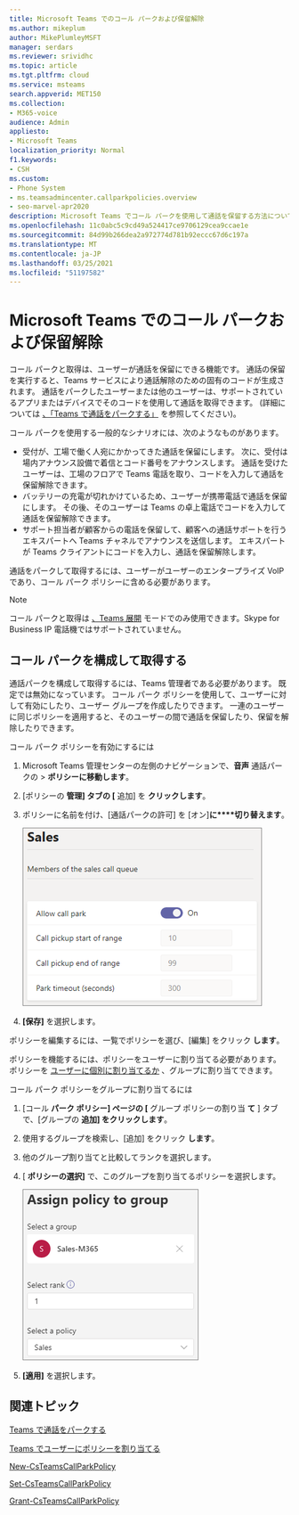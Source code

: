 ```yaml
---
title: Microsoft Teams でのコール パークおよび保留解除
ms.author: mikeplum
author: MikePlumleyMSFT
manager: serdars
ms.reviewer: srividhc
ms.topic: article
ms.tgt.pltfrm: cloud
ms.service: msteams
search.appverid: MET150
ms.collection:
- M365-voice
audience: Admin
appliesto:
- Microsoft Teams
localization_priority: Normal
f1.keywords:
- CSH
ms.custom:
- Phone System
- ms.teamsadmincenter.callparkpolicies.overview
- seo-marvel-apr2020
description: Microsoft Teams でコール パークを使用して通話を保留する方法について説明します。
ms.openlocfilehash: 11c0abc5c9cd49a524417ce9706129cea9ccae1e
ms.sourcegitcommit: 84d99b266dea2a972774d781b92eccc67d6c197a
ms.translationtype: MT
ms.contentlocale: ja-JP
ms.lasthandoff: 03/25/2021
ms.locfileid: "51197582"
---
```

# <a name="call-park-and-retrieve-in-microsoft-teams"></a>Microsoft Teams でのコール パークおよび保留解除

コール パークと取得は、ユーザーが通話を保留にできる機能です。 通話の保留を実行すると、Teams サービスにより通話解除のための固有のコードが生成されます。 通話をパークしたユーザーまたは他のユーザーは、サポートされているアプリまたはデバイスでそのコードを使用して通話を取得できます。 (詳細については [、「Teams で通話をパークする」](https://support.office.com/article/park-a-call-in-teams-8538c063-d676-4e9a-8045-fc3b7299bb2f) を参照してください)。

コール パークを使用する一般的なシナリオには、次のようなものがあります。

- 受付が、工場で働く人宛にかかってきた通話を保留にします。 次に、受付は場内アナウンス設備で着信とコード番号をアナウンスします。 通話を受けたユーザーは、工場のフロアで Teams 電話を取り、コードを入力して通話を保留解除できます。
- バッテリーの充電が切れかけているため、ユーザーが携帯電話で通話を保留にします。 その後、そのユーザーは Teams の卓上電話でコードを入力して通話を保留解除できます。
- サポート担当者が顧客からの電話を保留して、顧客への通話サポートを行うエキスパートへ Teams チャネルでアナウンスを送信します。 エキスパートが Teams クライアントにコードを入力し、通話を保留解除します。

通話をパークして取得するには、ユーザーがユーザーのエンタープライズ VoIPであり、コール パーク ポリシーに含める必要があります。

> [!NOTE]
> コール パークと取得は [、Teams 展開](teams-and-skypeforbusiness-coexistence-and-interoperability.md) モードでのみ使用できます。Skype for Business IP 電話機ではサポートされていません。

## <a name="configure-call-park-and-retrieve"></a>コール パークを構成して取得する

通話パークを構成して取得するには、Teams 管理者である必要があります。 既定では無効になっています。 コール パーク ポリシーを使用して、ユーザーに対して有効にしたり、ユーザー グループを作成したりできます。 一連のユーザーに同じポリシーを適用すると、そのユーザーの間で通話を保留したり、保留を解除したりできます。

コール パーク ポリシーを有効にするには

1. Microsoft Teams 管理センターの左側のナビゲーションで、**音声** 通話パークの  >  **ポリシーに移動します**。
2. [ポリシーの **管理] タブの [** 追加] を **クリックします**。
3. ポリシーに名前を付け、[通話パークの許可] を [オン]**に****切り替えます**。

    ![コール パーク ポリシー設定のスクリーンショット](media/call-park-add-policy.png)

4. **[保存]** を選択します。

ポリシーを編集するには、一覧でポリシーを選び、[編集] をクリック **します**。

ポリシーを機能するには、ポリシーをユーザーに割り当てる必要があります。 ポリシーを [ユーザーに個別に割り当てるか](assign-policies.md) 、グループに割り当てできます。

コール パーク ポリシーをグループに割り当てるには

1. [コール **パーク ポリシー] ページの [** グループ ポリシーの割り当 **て** ] タブで、[グループの **追加] をクリックします**。
2. 使用するグループを検索し、[追加] をクリック **します**。
3. 他のグループ割り当てと比較してランクを選択します。
4. [ **ポリシーの選択]** で、このグループを割り当てるポリシーを選択します。

    ![パーク ポリシーの画像](media/call-park-assign-policy-to-group.png)

5. **[適用]** を選択します。

## <a name="related-topics"></a>関連トピック

[Teams で通話をパークする](https://support.office.com/article/park-a-call-in-teams-8538c063-d676-4e9a-8045-fc3b7299bb2f)

[Teams でユーザーにポリシーを割り当てる](assign-policies.md)

[New-CsTeamsCallParkPolicy](/powershell/module/skype/new-csteamscallparkpolicy?view=skype-ps)

[Set-CsTeamsCallParkPolicy](/powershell/module/skype/set-csteamscallparkpolicy?view=skype-ps)

[Grant-CsTeamsCallParkPolicy](/powershell/module/skype/grant-csteamscallparkpolicy?view=skype-ps)